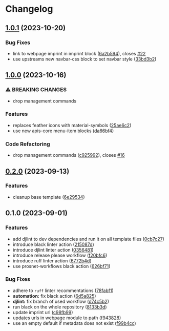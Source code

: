 # Changelog

## [1.0.1](https://github.com/acdh-oeaw/apis-webpage/compare/v1.0.0...v1.0.1) (2023-10-20)


### Bug Fixes

* link to webpage imprint in imprint block ([6a2b594](https://github.com/acdh-oeaw/apis-webpage/commit/6a2b594481820e23bd6bc406f57ace09e7d67e25)), closes [#22](https://github.com/acdh-oeaw/apis-webpage/issues/22)
* use upstreams new navbar-css block to set navbar style ([33bd3b2](https://github.com/acdh-oeaw/apis-webpage/commit/33bd3b26572ef540437fef40c1e9285a733d5b4b))

## [1.0.0](https://github.com/acdh-oeaw/apis-webpage/compare/v0.2.0...v1.0.0) (2023-10-16)


### ⚠ BREAKING CHANGES

* drop management commands

### Features

* replaces feather icons with material-symbols ([25ae6c2](https://github.com/acdh-oeaw/apis-webpage/commit/25ae6c27182486fd57c17d7cb1ea3dd8b795b31e))
* use new apis-core menu-item blocks ([da66bf4](https://github.com/acdh-oeaw/apis-webpage/commit/da66bf463d8a99e07ed3811d38b39f625c7895bb))


### Code Refactoring

* drop management commands ([c925992](https://github.com/acdh-oeaw/apis-webpage/commit/c925992f29ccf5436b9bf8f0846b230425b34c70)), closes [#16](https://github.com/acdh-oeaw/apis-webpage/issues/16)

## [0.2.0](https://github.com/acdh-oeaw/apis-webpage/compare/v0.1.0...v0.2.0) (2023-09-13)


### Features

* cleanup base template ([6e29534](https://github.com/acdh-oeaw/apis-webpage/commit/6e2953437d46690ea601d6fd56ada7902fbfce5a))

## 0.1.0 (2023-09-01)


### Features

* add djlint to dev dependencies and run it on all template files ([0cb7c27](https://github.com/acdh-oeaw/apis-webpage/commit/0cb7c27bf75226ce985d474c2688bfab4a216867))
* introduce black linter action ([215087d](https://github.com/acdh-oeaw/apis-webpage/commit/215087d97b443b075b57f61735cb32d17b9c10a4))
* introduce djlint linter action ([0356481](https://github.com/acdh-oeaw/apis-webpage/commit/03564811cc65f1dad948372259ac4e554825cf0c))
* introduce release please workflow ([f20bfc6](https://github.com/acdh-oeaw/apis-webpage/commit/f20bfc6269aaacd263a74bfad1349410af358666))
* introduce ruff linter action ([6772b4d](https://github.com/acdh-oeaw/apis-webpage/commit/6772b4dc39070b6ba5d312f5760eac97675b819d))
* use prosnet-workflows black action ([626bf71](https://github.com/acdh-oeaw/apis-webpage/commit/626bf71dcaa86d4d63522c04258e6c5fcb15566f))


### Bug Fixes

* adhere to `ruff` linter recommentations ([78fabf1](https://github.com/acdh-oeaw/apis-webpage/commit/78fabf1feeeba3f2a906fbbfeb0d61256d096346))
* **automation:** fix black action ([6d5a825](https://github.com/acdh-oeaw/apis-webpage/commit/6d5a82572e62e222abd3475df7ed605d351de007))
* **djlint:** fix branch of used workflow ([d74c5b2](https://github.com/acdh-oeaw/apis-webpage/commit/d74c5b2ff95f65b6f75d9ffe7e7d45ae475c73a7))
* run black on the whole repository ([8133b3d](https://github.com/acdh-oeaw/apis-webpage/commit/8133b3d87a88aabb95f3bc6cf07ffba20e4535f4))
* update imprint url ([c98fb99](https://github.com/acdh-oeaw/apis-webpage/commit/c98fb99f962755320cbc212e6d9e3c08bcd26238))
* updates urls in webpage module to path ([f943828](https://github.com/acdh-oeaw/apis-webpage/commit/f94382859449af0d1695326f868925f1d588fbd8))
* use an empty default if metadata does not exist ([f99b4cc](https://github.com/acdh-oeaw/apis-webpage/commit/f99b4cc0bb36d32ef82130db70af47f321139fdf))
